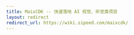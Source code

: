 ```yaml
---
title: MaixCDK -- 快速落地 AI 视觉、听觉类项目
layout: redirect
redirect_url: https://wiki.sipeed.com/maixcdk/
---
```


